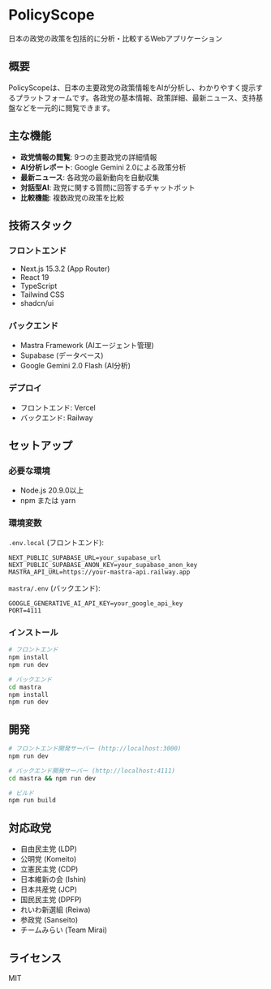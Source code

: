 # PolicyScope

日本の政党の政策を包括的に分析・比較するWebアプリケーション

## 概要

PolicyScopeは、日本の主要政党の政策情報をAIが分析し、わかりやすく提示するプラットフォームです。各政党の基本情報、政策詳細、最新ニュース、支持基盤などを一元的に閲覧できます。

## 主な機能

- **政党情報の閲覧**: 9つの主要政党の詳細情報
- **AI分析レポート**: Google Gemini 2.0による政策分析
- **最新ニュース**: 各政党の最新動向を自動収集
- **対話型AI**: 政党に関する質問に回答するチャットボット
- **比較機能**: 複数政党の政策を比較

## 技術スタック

### フロントエンド
- Next.js 15.3.2 (App Router)
- React 19
- TypeScript
- Tailwind CSS
- shadcn/ui

### バックエンド
- Mastra Framework (AIエージェント管理)
- Supabase (データベース)
- Google Gemini 2.0 Flash (AI分析)

### デプロイ
- フロントエンド: Vercel
- バックエンド: Railway

## セットアップ

### 必要な環境
- Node.js 20.9.0以上
- npm または yarn

### 環境変数

`.env.local` (フロントエンド):
```
NEXT_PUBLIC_SUPABASE_URL=your_supabase_url
NEXT_PUBLIC_SUPABASE_ANON_KEY=your_supabase_anon_key
MASTRA_API_URL=https://your-mastra-api.railway.app
```

`mastra/.env` (バックエンド):
```
GOOGLE_GENERATIVE_AI_API_KEY=your_google_api_key
PORT=4111
```

### インストール

```bash
# フロントエンド
npm install
npm run dev

# バックエンド
cd mastra
npm install
npm run dev
```

## 開発

```bash
# フロントエンド開発サーバー (http://localhost:3000)
npm run dev

# バックエンド開発サーバー (http://localhost:4111)
cd mastra && npm run dev

# ビルド
npm run build
```

## 対応政党

- 自由民主党 (LDP)
- 公明党 (Komeito)
- 立憲民主党 (CDP)
- 日本維新の会 (Ishin)
- 日本共産党 (JCP)
- 国民民主党 (DPFP)
- れいわ新選組 (Reiwa)
- 参政党 (Sanseito)
- チームみらい (Team Mirai)

## ライセンス

MIT